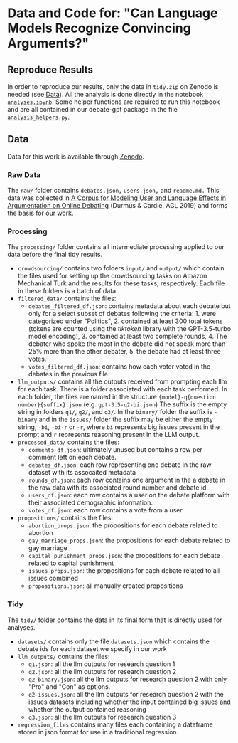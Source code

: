 # Data and Code for: "Can Language Models Recognize Convincing Arguments?"

## Reproduce Results

In order to reproduce our results, only the data in `tidy.zip` on Zenodo is needed (see [Data](#data)).
All the analysis is done directly in the notebook [`analyses.ipynb`](analyses/analyses.ipynb).
Some helper functions are required to run this notebook and are all contained in our debate-gpt package in the file [`analysis_helpers.py`](debate_gpt/results_analysis/analysis_helpers.py).

## Data

Data for this work is available through [Zenodo](https://zenodo.org/records/13887286).

### Raw Data

The `raw/` folder contains `debates.json,` `users.json,` and `readme.md.`
This data was collected in [A Corpus for Modeling User and Language Effects in Argumentation on Online Debating](https://aclanthology.org/P19-1057) (Durmus & Cardie, ACL 2019) and forms the basis for our work.

### Processing

The `processing/` folder contains all intermediate processing applied to our data before the final tidy results.

- `crowdsourcing/` contains two folders `input/` and `output/` which contain the files used for setting up the crowdsourcing tasks on Amazon Mechanical Turk and the results for these tasks, respectively. Each file in these folders is a batch of data.
- `filtered_data/` contains the files:
  - `debates_filtered_df.json`: contains metadata about each debate but only for a select subset of debates following the criteria:
        1. were categorized under "Politics",
        2. contained at least 300 total tokens (tokens are counted using the _tiktoken_ library with the GPT-3.5-turbo model encoding),
        3. contained at least two complete rounds,
        4. The debater who spoke the most in the debate did not speak more than 25\% more than the other debater,
        5. the debate had at least three votes.
  - `votes_filtered_df.json`: contains how each voter voted in the debates in the previous file.
- `llm_outputs/` contains all the outputs received from prompting each llm for each task.
There is a folder associated with each task performed.
In each folder, the files are named in the structure `{model}-q{question number}{suffix}.json` (e.g. `gpt-3.5-q2-bi.json`)
The suffix is the empty string in folders `q1/`, `q2/`, and `q3/`.
In the `binary/` folder the suffix is `-binary` and in the `issues/` folder the suffix may be either the empty string, `-bi`, `-bi-r` or `-r`, where `bi` represents big issues present in the prompt and `r` represents reasoning present in the LLM output.
- `processed_data/` contains the files:
  - `comments_df.json`: ultimately unused but contains a row per comment left on each debate.
  - `debates_df.json`: each row representing one debate in the raw dataset with its assocaited metadata
  - `rounds_df.json`: each row contains one argument in the a debate in the raw data with its associated round number and debate id.
  - `users_df.json`: each row contains a user on the debate platform with their associated demographic information.
  - `votes_df.json`: each row contains a vote from a user
- `propositions/` contains the files:
  - `abortion_props.json`: the propositions for each debate related to abortion
  - `gay_marriage_props.json`: the propositions for each debate related to gay marriage
  - `capital_punishment_props.json`: the propositions for each debate related to capital punishment
  - `issues_props.json`: the propositions for each debate related to all issues combined
  - `propositions.json`: all manually created propositions

### Tidy

The `tidy/` folder contains the data in its final form that is directly used for analyses.

- `datasets/` contains only the file `datasets.json` which contains the debate ids for each dataset we specify in our work
- `llm_outputs/` contains the files:
  - `q1.json`: all the llm outputs for research question 1
  - `q2.json`: all the llm outputs for research question 2
  - `q2-binary.json`: all the llm outputs for research question 2 with only "Pro" and "Con" as options.
  - `q2-issues.json`: all the llm outputs for research question 2 with the issues datasets including whether the input contained big issues and whether the output contained reasoning
  - `q3.json`: all the llm outputs for research question 3
- `regression_files` contains many files each containing a dataframe stored in json format for use in a traditional regression.

